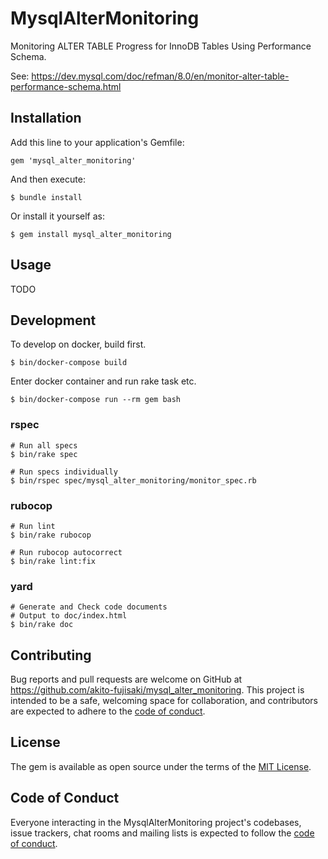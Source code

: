 # MysqlAlterMonitoring

Monitoring ALTER TABLE Progress for InnoDB Tables Using Performance Schema.

See: https://dev.mysql.com/doc/refman/8.0/en/monitor-alter-table-performance-schema.html

## Installation

Add this line to your application's Gemfile:

```
gem 'mysql_alter_monitoring'
```

And then execute:

```
$ bundle install
```

Or install it yourself as:

```
$ gem install mysql_alter_monitoring
```

## Usage

TODO

## Development

To develop on docker, build first.

```
$ bin/docker-compose build
```

Enter docker container and run rake task etc.

```
$ bin/docker-compose run --rm gem bash
```

### rspec

```
# Run all specs
$ bin/rake spec

# Run specs individually
$ bin/rspec spec/mysql_alter_monitoring/monitor_spec.rb
```

### rubocop

```
# Run lint
$ bin/rake rubocop

# Run rubocop autocorrect
$ bin/rake lint:fix
```

### yard

```
# Generate and Check code documents
# Output to doc/index.html
$ bin/rake doc
```

## Contributing

Bug reports and pull requests are welcome on GitHub at https://github.com/akito-fujisaki/mysql_alter_monitoring.
This project is intended to be a safe, welcoming space for collaboration, and contributors are expected to adhere to the [code of conduct](https://github.com/akito-fujisaki/mysql_alter_monitoring/blob/main/CODE_OF_CONDUCT.md).

## License

The gem is available as open source under the terms of the [MIT License](https://opensource.org/licenses/MIT).

## Code of Conduct

Everyone interacting in the MysqlAlterMonitoring project's codebases, issue trackers, chat rooms and mailing lists is expected to follow the [code of conduct](https://github.com/akito-fujisaki/mysql_alter_monitoring/blob/main/CODE_OF_CONDUCT.md).
